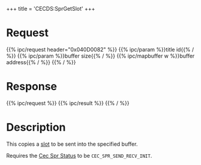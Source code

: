 +++
title = 'CECDS:SprGetSlot'
+++

# Request

{{% ipc/request header="0x040D0082" %}}
{{% ipc/param %}}title id{{% / %}}
{{% ipc/param %}}buffer size{{% / %}}
{{% ipc/mapbuffer w %}}buffer address{{% / %}}
{{% / %}}

# Response

{{% ipc/request %}}
{{% ipc/result %}}
{{% / %}}

# Description

This copies a [slot](StreetPass#slot_0x6161 "wikilink") to be sent into the specified buffer.

Requires the [Cec Spr Status](CECD_Services#cecsprstatus "wikilink") to be `CEC_SPR_SEND_RECV_INIT`.

